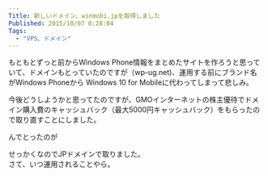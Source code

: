 ```yaml
---
Title: 新しいドメイン、winmobi.jpを取得しました
Published: 2015/10/07 0:28:04
Tags:
  - "VPS、ドメイン"
---
```

もともとずっと前からWindows Phone情報をまとめたサイトを作ろうと思っていて、ドメインもとっていたのですが（wp-ug.net)、運用する前にブランド名がWindows Phoneから Windows 10 for Mobileに代わってしまって悲しみ。  

今後どうしようかと思ってたのですが、GMOインターネットの株主優待でドメイン購入費のキャッシュバック（最大5000円キャッシュバック）をもらったので取り直すことにしました。  

んでとったのが


<?# Twitter 651434081675161600 /?>


 せっかくなのでJPドメインで取りました。  
さて、いつ運用されることやら。